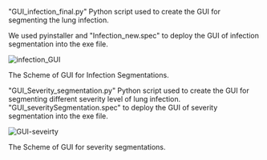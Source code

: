 "GUI_infection_final.py" Python script used to create the GUI for segmenting the lung infection.
  
  We used pyinstaller and "Infection_new.spec" to deploy the GUI of infection segmentation into the exe file.  
  
![infection_GUI](https://github.com/nafiseh1425/Lung_infection_segmentation/assets/71519929/66f85499-087d-4e49-93e5-e8d8804d9338)

  The Scheme of GUI for Infection Segmentations.


"GUI_Severity_segmentation.py" Python script used to create the GUI for segmenting different severity level of lung infection.
"GUI_severitySegmentation.spec" to deploy the GUI of severity segmentation into the exe file.

![GUI-seveirty](https://github.com/nafiseh1425/Lung_infection_segmentation/assets/71519929/d0e6943c-f462-4493-91e3-1948ff14e704)

The Scheme of GUI for severity segmentations.
